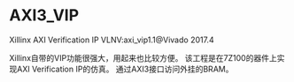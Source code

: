 # AXI3_VIP
Xillinx AXI Verification IP VLNV:axi_vip1.1@Vivado 2017.4

Xillinx自带的VIP功能很强大，用起来也比较方便。
该工程是在7Z100的器件上实现AXI Verification IP的仿真。
通过AXI3接口访问外挂的BRAM。
